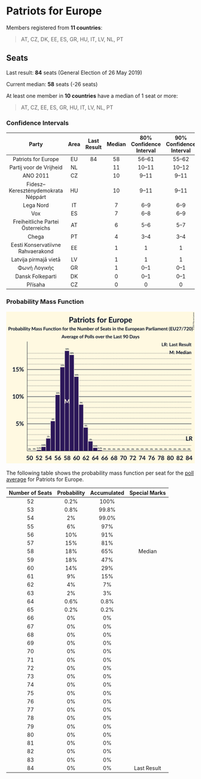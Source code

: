 # Patriots for Europe

Members registered from **11 countries**:

> AT, CZ, DK, EE, ES, GR, HU, IT, LV, NL, PT

## Seats

Last result: **84** seats (General Election of 26 May 2019)

Current median: **58** seats (-26 seats)

At least one member in **10 countries** have a median of 1 seat or more:

> AT, CZ, EE, ES, GR, HU, IT, LV, NL, PT

### Confidence Intervals

| Party | Area | Last Result | Median | 80% Confidence Interval | 90% Confidence Interval | 95% Confidence Interval | 99% Confidence Interval |
|:-----:|:----:|:-----------:|:------:|:-----------------------:|:-----------------------:|:-----------------------:|:-----------------------:|
| Patriots for Europe | EU | 84 | 58 | 56–61 | 55–62 | 54–63 | 53–64 |
| Partij voor de Vrijheid | NL | | 11 | 10–11 | 10–12 | 9–12 | 9–12 |
| ANO 2011 | CZ | | 10 | 9–11 | 9–11 | 9–11 | 9–12 |
| Fidesz–Kereszténydemokrata Néppárt | HU | | 10 | 9–11 | 9–11 | 9–12 | 9–12 |
| Lega Nord | IT | | 7 | 6–9 | 6–9 | 6–10 | 5–10 |
| Vox | ES | | 7 | 6–8 | 6–9 | 5–9 | 5–10 |
| Freiheitliche Partei Österreichs | AT | | 6 | 5–6 | 5–7 | 5–7 | 5–7 |
| Chega | PT | | 4 | 3–4 | 3–4 | 3–5 | 2–5 |
| Eesti Konservatiivne Rahvaerakond | EE | | 1 | 1 | 1 | 1 | 0–1 |
| Latvija pirmajā vietā | LV | | 1 | 1 | 1 | 1 | 1 |
| Φωνή Λογικής | GR | | 1 | 0–1 | 0–1 | 0–1 | 0–1 |
| Dansk Folkeparti | DK | | 0 | 0–1 | 0–1 | 0–1 | 0–1 |
| Přísaha | CZ | | 0 | 0 | 0 | 0 | 0 |

### Probability Mass Function

![Graph with seats probability mass function not yet produced](average-2024-07-31-seats-pmf-patriotsforeurope.png "Seats Probability Mass Function")

The following table shows the probability mass function per seat for the [poll average](average-2024-07-31.html) for Patriots for Europe.

| Number of Seats | Probability | Accumulated | Special Marks |
|:---------------:|:-----------:|:-----------:|:-------------:|
| 52 | 0.2% | 100% |  |
| 53 | 0.8% | 99.8% |  |
| 54 | 2% | 99.0% |  |
| 55 | 6% | 97% |  |
| 56 | 10% | 91% |  |
| 57 | 15% | 81% |  |
| 58 | 18% | 65% | Median |
| 59 | 18% | 47% |  |
| 60 | 14% | 29% |  |
| 61 | 9% | 15% |  |
| 62 | 4% | 7% |  |
| 63 | 2% | 3% |  |
| 64 | 0.6% | 0.8% |  |
| 65 | 0.2% | 0.2% |  |
| 66 | 0% | 0% |  |
| 67 | 0% | 0% |  |
| 68 | 0% | 0% |  |
| 69 | 0% | 0% |  |
| 70 | 0% | 0% |  |
| 71 | 0% | 0% |  |
| 72 | 0% | 0% |  |
| 73 | 0% | 0% |  |
| 74 | 0% | 0% |  |
| 75 | 0% | 0% |  |
| 76 | 0% | 0% |  |
| 77 | 0% | 0% |  |
| 78 | 0% | 0% |  |
| 79 | 0% | 0% |  |
| 80 | 0% | 0% |  |
| 81 | 0% | 0% |  |
| 82 | 0% | 0% |  |
| 83 | 0% | 0% |  |
| 84 | 0% | 0% | Last Result |


